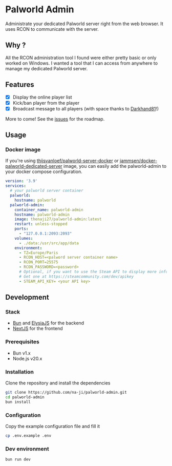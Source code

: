# Palworld Admin

Administrate your dedicated Palworld server right from the web browser. It uses RCON to communicate with the server.

## Why ?

All the RCON administration tool I found were either pretty basic or only worked on Windows. I wanted a tool that I can
access from anywhere to manage my dedicated Palworld server.

## Features

- [x] Display the online player list
- [x] Kick/ban player from the player
- [x] Broadcast message to all players (with space thanks
  to [Darkhand81](https://github.com/Darkhand81/Palworld_broadcast_encoding_bug)!)

More to come! See
the [issues](https://github.com/na-ji/palworld-admin/issues?q=is%3Aissue+is%3Aopen+sort%3Aupdated-desc) for the roadmap.

## Usage

### Docker image

If you're using [thijsvanloef/palworld-server-docker](https://github.com/thijsvanloef/palworld-server-docker)
or [jammsen/docker-palworld-dedicated-server](https://github.com/jammsen/docker-palworld-dedicated-server) image, you
can easily add the palworld-admin to your docker compose configuration.

```yaml
version: '3.9'
services:
  # your palworld server container
  palworld:
    hostname: palworld
  palworld-admin:
    container_name: palworld-admin
    hostname: palworld-admin
    image: thenaji27/palworld-admin:latest
    restart: unless-stopped
    ports:
      - "127.0.0.1:2093:2093"
    volumes:
      - ./data:/usr/src/app/data
    environment:
      - TZ=Europe/Paris
      - RCON_HOST=<palword server container name>
      - RCON_PORT=25575
      - RCON_PASSWORD=<password>
      # Optional, if you want to use the Steam API to display more information about the user
      # Get one at https://steamcommunity.com/dev/apikey
      - STEAM_API_KEY= <your API key>
```

## Development

### Stack

- [Bun](https://bun.sh/) and [ElysiaJS](https://elysiajs.com/) for the backend
- [NextJS](https://nextjs.org/) for the frontend

### Prerequisites

- Bun v1.x
- Node.js v20.x

### Installation

Clone the repository and install the dependencies

```bash
git clone https://github.com/na-ji/palworld-admin.git
cd palworld-admin
bun install
```

### Configuration

Copy the example configuration file and fill it

```bash
cp .env.example .env
```

### Dev environment

```bash
bun run dev
```
